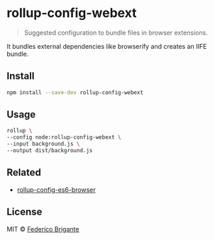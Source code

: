 # rollup-config-webext

> Suggested configuration to bundle files in browser extensions.

It bundles external dependencies like browserify and creates an IIFE bundle.

## Install

```sh
npm install --save-dev rollup-config-webext
```

## Usage

```sh
rollup \
--config node:rollup-config-webext \
--input background.js \
--output dist/background.js
```

## Related

* [rollup-config-es6-browser](https://github.com/bfred-it/rollup-config-es6-browser)

## License

MIT © [Federico Brigante](http://twitter.com/bfred_it)
